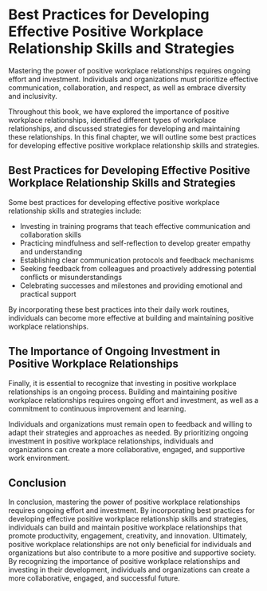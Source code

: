 Best Practices for Developing Effective Positive Workplace Relationship Skills and Strategies
==============================================================================================================================================================================

Mastering the power of positive workplace relationships requires ongoing effort and investment. Individuals and organizations must prioritize effective communication, collaboration, and respect, as well as embrace diversity and inclusivity.

Throughout this book, we have explored the importance of positive workplace relationships, identified different types of workplace relationships, and discussed strategies for developing and maintaining these relationships. In this final chapter, we will outline some best practices for developing effective positive workplace relationship skills and strategies.

Best Practices for Developing Effective Positive Workplace Relationship Skills and Strategies
---------------------------------------------------------------------------------------------

Some best practices for developing effective positive workplace relationship skills and strategies include:

* Investing in training programs that teach effective communication and collaboration skills
* Practicing mindfulness and self-reflection to develop greater empathy and understanding
* Establishing clear communication protocols and feedback mechanisms
* Seeking feedback from colleagues and proactively addressing potential conflicts or misunderstandings
* Celebrating successes and milestones and providing emotional and practical support

By incorporating these best practices into their daily work routines, individuals can become more effective at building and maintaining positive workplace relationships.

The Importance of Ongoing Investment in Positive Workplace Relationships
------------------------------------------------------------------------

Finally, it is essential to recognize that investing in positive workplace relationships is an ongoing process. Building and maintaining positive workplace relationships requires ongoing effort and investment, as well as a commitment to continuous improvement and learning.

Individuals and organizations must remain open to feedback and willing to adapt their strategies and approaches as needed. By prioritizing ongoing investment in positive workplace relationships, individuals and organizations can create a more collaborative, engaged, and supportive work environment.

Conclusion
----------

In conclusion, mastering the power of positive workplace relationships requires ongoing effort and investment. By incorporating best practices for developing effective positive workplace relationship skills and strategies, individuals can build and maintain positive workplace relationships that promote productivity, engagement, creativity, and innovation. Ultimately, positive workplace relationships are not only beneficial for individuals and organizations but also contribute to a more positive and supportive society. By recognizing the importance of positive workplace relationships and investing in their development, individuals and organizations can create a more collaborative, engaged, and successful future.

